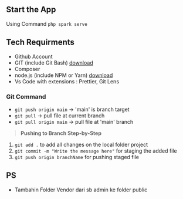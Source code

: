 ## Start the App

Using Command `php spark serve`

## Tech Requirments

- Github Account
- GIT (include Git Bash) [download](https://git-scm.com/downloads)
- Composer
- node.js (include NPM or Yarn) [download](https://nodejs.org)
- Vs Code with extensions : Prettier, Git Lens

### Git Command

- `git push origin main` -> 'main' is branch target
- `git pull` -> pull file at current branch
- `git pull origin main` -> pull file at 'main' branch

> **Pushing to Branch Step-by-Step**

1. `git add .` to add all changes on the local folder project
2. `git commit -m "Write the message here"` for staging the added file
3. `git push origin branchName` for pushing staged file

## PS

- Tambahin Folder Vendor dari sb admin ke folder public
